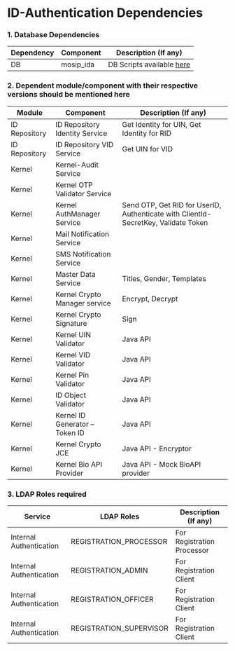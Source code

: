 # ID-Authentication Dependencies

### 1.  Database Dependencies
Dependency|Component|Description (If any)
-----|--------------|----------------
DB|mosip_ida|DB Scripts available [here](https://github.com/mosip/mosip/tree/0.12.0/scripts/database/mosip_ida)


### 2.  Dependent module/component with their respective versions should be mentioned here
Module|Component|Description (If any)
-----|-------------|--------------
ID Repository|ID Repository Identity Service|Get Identity for UIN, Get Identity for RID
ID Repository|ID Repository VID Service|Get UIN for VID
Kernel|Kernel-Audit Service| 
Kernel|Kernel OTP Validator Service|
Kernel|Kernel AuthManager Service|Send OTP, Get RID for UserID, Authenticate with ClientId-SecretKey, Validate Token
Kernel|Mail Notification Service|
Kernel|SMS Notification Service|
Kernel|Master Data Service|Titles, Gender, Templates
Kernel|Kernel Crypto Manager service|Encrypt, Decrypt
Kernel|Kernel Crypto Signature|Sign
Kernel|Kernel UIN Validator|Java API
Kernel|Kernel VID Validator|Java API
Kernel|Kernel Pin Validator|Java API
Kernel|ID Object Validator|Java API
Kernel|Kernel ID Generator – Token ID|Java API
Kernel|Kernel Crypto JCE|Java API - Encryptor
Kernel|Kernel Bio API Provider|Java API - Mock BioAPI provider


### 3.  LDAP Roles required
Service|LDAP Roles|Description (If any)
--------|-----|--------------
Internal Authentication|REGISTRATION_PROCESSOR|For Registration Processor
Internal Authentication|REGISTRATION_ADMIN|For Registration Client
Internal Authentication|REGISTRATION_OFFICER|For Registration Client
Internal Authentication|REGISTRATION_SUPERVISOR|For Registration Client